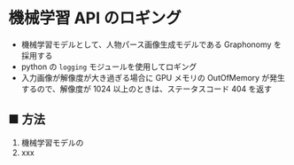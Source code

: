 # 機械学習 API のロギング

- 機械学習モデルとして、人物パース画像生成モデルである Graphonomy を採用する
- python の `logging` モジュールを使用してロギング
- 入力画像が解像度が大き過ぎる場合に GPU メモリの OutOfMemory が発生するので、解像度が 1024 以上のときは、ステータスコード 404 を返す

## ■ 方法

1. 機械学習モデルの
1. xxx